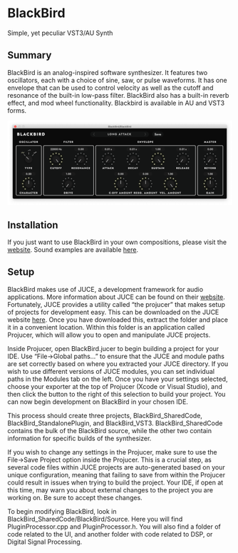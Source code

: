 # BlackBird

Simple, yet peculiar VST3/AU Synth

## Summary
BlackBird is an analog-inspired software synthesizer. It features two oscillators, each with a choice of sine, saw, or pulse waveforms. It has one envelope that can be used to control velocity as well as the cutoff and resonance of the built-in low-pass filter. BlackBird also has a built-in reverb effect, and mod wheel functionality. Blackbird is available in AU and VST3 forms. 

![Plugin window screenshot](https://raw.githubusercontent.com/khrykin/BlackBird/master/Promo/Screenshot.png)

## Installation
If you just want to use BlackBird in your own compositions, please visit the [website](https://khrykin.github.io/BlackBird). Sound examples are available [here](https://soundcloud.com/khrykin/sets/BlackBird).

## Setup
BlackBird makes use of JUCE, a development framework for audio applications. More information about JUCE can be found on their [website](https://juce.com/). Fortunately, JUCE provides a utility called “the projucer” that makes setup of projects for development easy. This can be downloaded on the JUCE website [here](https://juce.com/get-juce/download). Once you have downloaded this, extract the folder and place it in a convenient location. Within this folder is an application called Projucer, which will allow you to open and manipulate JUCE projects.

Inside Projucer, open BlackBird.jucer to begin building a project for your IDE. Use “File->Global paths…” to ensure that the JUCE and module paths are set correctly based on where you extracted your JUCE directory. If you wish to use different versions of JUCE modules, you can set individual paths in the Modules tab on the left. Once you have your settings selected, choose your exporter at the top of Projucer (Xcode or Visual Studio), and then click the button to the right of this selection to build your project. You can now begin development on BlackBird in your chosen IDE.

This process should create three projects, BlackBird_SharedCode, BlackBird_StandalonePlugin, and BlackBird_VST3. BlackBird_SharedCode contains the bulk of the BlackBird source, while the other two contain information for specific builds of the synthesizer.

If you wish to change any settings in the Projucer, make sure to use the File->Save Project option inside the Projucer. This is a crucial step, as several code files within JUCE projects are auto-generated based on your unique configuration, meaning that failing to save from within the Projucer could result in issues when trying to build the project. Your IDE, if open at this time, may warn you about external changes to the project you are working on. Be sure to accept these changes.

To begin modifying BlackBird, look in BlackBird_SharedCode/BlackBird/Source. Here you will find PluginProcessor.cpp and PluginProcessor.h. You will also find a folder of code related to the UI, and another folder with code related to DSP, or Digital Signal Processing.
